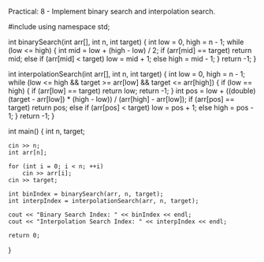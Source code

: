 Practical: 8 - Implement binary search and interpolation search.

#include <iostream>
using namespace std;

int binarySearch(int arr[], int n, int target) {
    int low = 0, high = n - 1;
    while (low <= high) {
        int mid = low + (high - low) / 2;
        if (arr[mid] == target)
            return mid;
        else if (arr[mid] < target)
            low = mid + 1;
        else
            high = mid - 1;
    }
    return -1;
}

int interpolationSearch(int arr[], int n, int target) {
    int low = 0, high = n - 1;
    while (low <= high && target >= arr[low] && target <= arr[high]) {
        if (low == high) {
            if (arr[low] == target) return low;
            return -1;
        }
        int pos = low + ((double)(target - arr[low]) * (high - low)) / (arr[high] - arr[low]);
        if (arr[pos] == target)
            return pos;
        else if (arr[pos] < target)
            low = pos + 1;
        else
            high = pos - 1;
    }
    return -1;
}

int main() {
    int n, target;
    
    cin >> n;
    int arr[n];
    
    for (int i = 0; i < n; ++i)
        cin >> arr[i];
    cin >> target;

    int binIndex = binarySearch(arr, n, target);
    int interpIndex = interpolationSearch(arr, n, target);

    cout << "Binary Search Index: " << binIndex << endl;
    cout << "Interpolation Search Index: " << interpIndex << endl;

    return 0;
}
